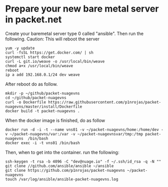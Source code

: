 # Prepare your new bare metal server in packet.net

Create your baremetal server type 0 called "ansible".
Then run the following.
Caution: This will reboot the server

```
yum -y update
curl -fsSL https://get.docker.com/ | sh
systemctl start docker
curl -L git.io/weave -o /usr/local/bin/weave
chmod a+x /usr/local/bin/weave
reboot
ip a add 192.168.0.1/24 dev weave
```

After reboot do as follow. 

```
mkdir -p ~/github/packet-nuagevns
cd ~/github/packet-nuagevns
curl -o Dockerfile https://raw.githubusercontent.com/p1nrojas/packet-nuagevns/master/install/Dockerfile
docker build -t packet-nuagevns .
```

When the docker image is finished, do as follow

```
docker run -d -i -t --name vns01 -v ~/packet-nuagevns/home:/home/dev -v ~/packet-nuagevns/var:/var -v ~/packet-nuagevnsvar/tmp:/tmp packet-nuagevns  /bin/bash
docker exec -i -t vns01 /bin/bash
```

Then, when to get into the container. run the following:

```
ssh-keygen -t rsa -b 4096 -C "dev@nuage.io" -f ~/.ssh/id_rsa -q -N ""
git clone //github.com/ansible/ansible ~/ansible
git clone https://github.com/p1nrojas/packet-nuagevns ~/packet-nuagevns
touch /var/log/ansible/ansible-packet-nuagevns.log
```
